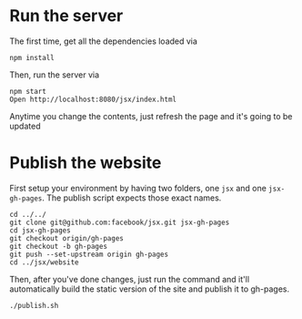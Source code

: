# Run the server

The first time, get all the dependencies loaded via

```
npm install
```

Then, run the server via

```
npm start
Open http://localhost:8080/jsx/index.html
```

Anytime you change the contents, just refresh the page and it's going to be updated

# Publish the website

First setup your environment by having two folders, one `jsx` and one `jsx-gh-pages`. The publish script expects those exact names.

```
cd ../../
git clone git@github.com:facebook/jsx.git jsx-gh-pages
cd jsx-gh-pages
git checkout origin/gh-pages
git checkout -b gh-pages
git push --set-upstream origin gh-pages
cd ../jsx/website
```

Then, after you've done changes, just run the command and it'll automatically build the static version of the site and publish it to gh-pages.

```
./publish.sh
```
